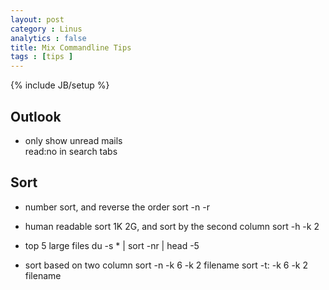 ```yaml
---
layout: post
category : Linus  
analytics : false
title: Mix Commandline Tips 
tags : [tips ]
---
```

{% include JB/setup %}

## Outlook 
+ only show unread mails 	
		read:no  in search tabs 
## Sort 
+ number sort, and reverse the order
		sort -n -r

+ human readable sort 1K 2G, and sort by the second column
		sort -h -k 2
+ top 5 large files
		du -s * | sort -nr | head -5
+ sort based on two column 
		sort -n -k 6 -k 2 filename 
		sort -t: -k 6 -k 2 filename 

